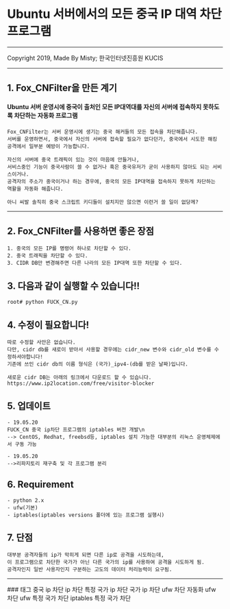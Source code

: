 # Ubuntu  서버에서의 모든 중국 IP 대역 차단 프로그램
<hr/>
Copyright 2019, Made By Misty; 한국인터넷진흥원 KUCIS
<hr/>

## 1. Fox_CNFilter을 만든 계기
#### Ubuntu 서버 운영시에 중국이 출처인 모든 IP대역대를 자신의 서버에 접속하지 못하도록 차단하는 자동화 프로그램

```
Fox_CNFilter는 서버 운영시에 생기는 중국 해커들의 모든 접속을 차단해줍니다.
서버를 운영하면서, 중국에서 자신의 서버에 접속할 필요가 없다던가, 중국에서 시도한 해킹 공격에서 일부분 예방이 가능합니다.

자신의 서버에 중국 트래픽이 있는 것이 마음에 안들거나,
서비스중인 기능이 중국사람이 쓸 수 없거나 혹은 중국유저가 굳이 사용하지 않아도 되는 서비스이거나.
공격자의 주소가 중국이거나 하는 경우에, 중국의 모든 IP대역을 접속하지 못하게 차단하는 역활을 자동화 해줍니다.

아니 씨발 솔직히 중국 스크립트 키디들이 설치지만 않으면 이런거 쓸 일이 없당께?
```
<hr>


## 2. Fox_CNFilter를 사용하면 좋은 장점
```
1. 중국의 모든 IP를 명령어 하나로 차단할 수 있다.
2. 중국 트래픽을 차단할 수 있다.
3. CIDR DB만 변경해주면 다른 나라의 모든 IP대역 또한 차단할 수 있다.
```


## 3. 다음과 같이 실행할 수 있습니다!!
```
root# python FUCK_CN.py
```


## 4. 수정이 필요합니다!
```
따로 수정할 사안은 없습니다.
다만, cidr db를 새로이 받아서 사용할 경우에는 cidr_new 변수와 cidr_old 변수를 수정하셔야합니다!
기존에 쓰인 cidr db의 이름 형식은 (국가)_ipv4-(db를 받은 날짜)입니다.

새로운 cidr DB는 아래의 링크에서 다운로드 할 수 있습니다.
https://www.ip2location.com/free/visitor-blocker
```

## 5. 업데이트
```
- 19.05.20
FUCK_CN 중국 ip차단 프로그램의 iptables 버전 개발\n
--> CentOS, Redhat, freebsd등, iptables 설치 가능한 대부분의 리눅스 운영체제에서 구동 가능

- 19.05.20
-->리파지토리 재구축 및 각 프로그램 분리
```

## 6. Requirement
```
- python 2.x
- ufw(기본)
- iptables(iptables versions 폴더에 있는 프로그램 실행시)
```

## 7. 단점
```
대부분 공격자들의 ip가 막히게 되면 다른 ip로 공격을 시도하는데, 
이 프로그램으로 차단한 국가가 아닌 다른 국가의 ip를 사용하여 공격을 시도하게 됨.
공격자인지 일반 사용자인지 구분하는 고도의 데이터 처리능력이 요구됨.
```
<hr/>
### 태그
중국 ip 차단
ip 차단
특정 국가 ip 차단
국가 ip 차단
ufw 차단 자동화
ufw 차단
ufw 특정 국가 차단
iptables 특정 국가 차단

